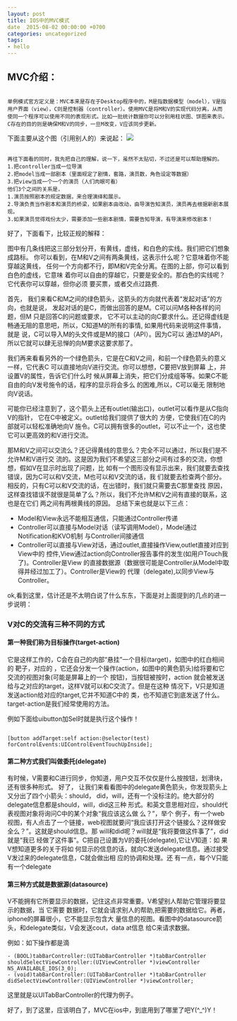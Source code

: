 ```yaml
---
layout: post
title: IOS中的MVC模式
date  2015-08-02 00:00:00 +0700
categories: uncategorized
tags:
- hello
---
```


## MVC介绍：

```

单例模式官方定义是：MVC本来是存在于Desktop程序中的，M是指数据模型（model），V是指
用户界面（view），C则是控制器（controller）。使用MVC是将M和V的实现代码分离，从而
使同一个程序可以使用不同的表现形式。比如一批统计数据你可以分别用柱状图、饼图来表示。
C存在的目的则是确保M和V的同步，一旦M改变，V应该同步更新。

```


下面主要从这个图（引用别人的）来说起：
![]({{site.url}}/images/MVC设计模式图.png)

```

再往下面看的同时，我先把自己的理解，说一下，虽然不太贴切，不过还是可以帮助理解的。
1.把controller当成一位导演
2.把model当成一部剧本（里面规定了剧情，套路，演员数，角色设定等数据）
3.把view当成一个一个的演员（人们肉眼可看）
他们3个之间的关系是，
1.演员按照剧本的规定数据，来合理演绎和展示。
2.导演负责当作剧本和演员的桥梁，如果剧本由改动，由导演告知演员，演员再去根据新剧本展现。
3.如果演员觉得戏份太少，需要添加一些剧本剧情，需要告知导演，有导演来修改剧本！

```

好了，下面看下，比较正规的解释：


图中有几条线把这三部分划分开，有黄线，虚线，和白色的实线。我们把它们想象成路标。
你可以看到，在M和V之间有两条黄线，这表示什么呢？它意味着你不能 穿越这黄线，
任何一个方向都不行，即M和V完全分离。在图的上部，你可以看到白色的虚线，它意味
着你可以自由的穿越它，只要是安全的。那白色的实线呢？它代表你可以穿越，但你必须
要买票，或者交点过路费.

首先， 我们来看C和M之间的绿色箭头，这箭头的方向就代表着“发起对话”的方向，也就是说，
发起对话的是C，而做出回答的是M。C可以问M各种各样的问题，但M 只是回答C的问题或要求，
它不可以主动的向C要求什么。还记得虚线是畅通无阻的意思吧，所以，C知道M的所有的事情,
如果用代码来说明这件事情，就是 说，C可以导入M的头文件或是M的接口（API）。因为C可以
通过M的API，所以它就可以肆无忌惮的向M要求这要求那了。

我们再来看看另外的一个绿色箭头，它是在C和V之间，和前一个绿色箭头的意义一样，它代表C
可以直接地向V进行交流。你可以想想，C要把V放到屏幕 上，并设置V的属性，告诉它们什么时
候从屏幕上消失，把它们分成组等等。如果C不能自由的向V发号施令的话，程序的显示将会多么
的困难,所以，C可以毫无 限制地向V说话。

可能你已经注意到了，这个箭头上还有outlet(输出口)，outlet可以看作是从C指向V的指针，
它在C中被定义。outlet给我们提供了很大的 方便，它使我们在C的内部就可以轻松准确地向V
施令。C可以拥有很多的outlet，可以不止一个，这也使它可以更高效的和V进行交流。

那M和V之间可以交流么？还记得黄线的意思么？完全不可以通过，所以我们是不允许M和V进行交
流的。这是因为我们不希望这三部分之间有过多的交流，你想想，假如V在显示时出现了问题，比
如有一个图形没有显示出来，我们就要去查找错误，因为C可以和V交流，M也可以和V交流的话，我
们就要去检查两个部分。 相反的，只有C可以和V交流的话，在出错时，我们就只需要去C那里查找
原因，这样查找错误不就很是简单了么？所以，我们不允许M和V之间有直接的联系，这 也是在它们
两之间有两根黄线的原因。 总结下来也就是以下三点：

- Model和View永远不能相互通信，只能通过Controller传递
- Controller可以直接与Model对话（读写调用Model），Model通过Notification和KVO机制
与Controller间接通信
- Controller可以直接与View对话，通过outlet,直接操作View,outlet直接对应到View中的
控件,View通过action向Controller报告事件的发生(如用户Touch我了)。Controller是View
的直接数据源（数据很可能是Controller从Model中取得并经过加工了）。Controller是View的
代理（delegate),以同步View与Controller。

ok,看到这里，估计还是不太明白说了什么东东，下面是对上面提到的几点的进一步说明：

### V对C的交流有三种不同的方式

#### 第一种我们称为目标操作(target-action)
它是这样工作的，C会在自己的内部“悬挂”一个目标(target)，如图中的红白相间的 靶子，对应的
，它还会分发一个操作(action，如图中的黄色箭头)给将要和它交流的视图对象(可能是屏幕上的一个
按钮)，当按钮被按时，action 就会被发送给与之对应的target，这样V就可以和C交流了。但是在这种
情况下，V只是知道发送action给对应的target,它并不知道C中的 类，也不知道它到底发送了什么。
target-action是我们经常使用的方法。

例如下面给uibutton加Sel时就是执行这个操作！

```

[button addTarget:self action:@selector(test) forControlEvents:UIControlEventTouchUpInside];

```

#### 第二种方式我们叫做委托(delegate)
有时候，V需要和C进行同步，你知道，用户交互不仅仅是什么按按钮，划滑块，还有很多种形式。
好了， 让我们来看看图中的delegate黄色箭头，你发现箭头上又分出了四个小箭头：should，
did，will，还有一个没标注的。绝大部分的 delegate信息都是should，will，did这三种
形式。和英文意思相对应，should代表视图对象将询问C中的某个对象“我应该这么做 么？”，举个
例子，有一个web视图，有人点击了一个链接，web视图就要问“我应该打开这个链接么？这样做安
全么？”。这就是should信息。那 will和did呢？will就是“我将要做这件事了”，did就是“我已
经做了这件事”。C把自己设置为V的委托(delegate),它让V知道：如 果V想知道更多的关于将如
何显示的信息的话，就向C发送delegate信息。通过接受V发过来的delegate信息，C就会做出相
应的协调和处理。还 有一点，每个V只能有一个delegate

#### 第三种方式就是数据源(datasource)

V不能拥有它所要显示的数据，记住这点非常重要。V希望别人帮助它管理将要显示的数据，当 它需要
数据时，它就会请求别人的帮助,把需要的数据给它。再者，iphone的屏幕很小，它不能显示包含大
量信息的视图。看图中的datasource箭 头，和delegate类似，V会发送cout，data at信息
给C来请求数据。

例如：如下操作都是滴

```
- (BOOL)tabBarController:(UITabBarController *)tabBarController
shouldSelectViewController:(UIViewController *)viewController NS_AVAILABLE_IOS(3_0);
- (void)tabBarController:(UITabBarController *)tabBarController
didSelectViewController:(UIViewController *)viewController;

```
这里就是以UITabBarController的代理为例子。

好了，到了这里，应该明白了，MVC在ios中，到底用到了哪里了吧Y(^_^)Y！

